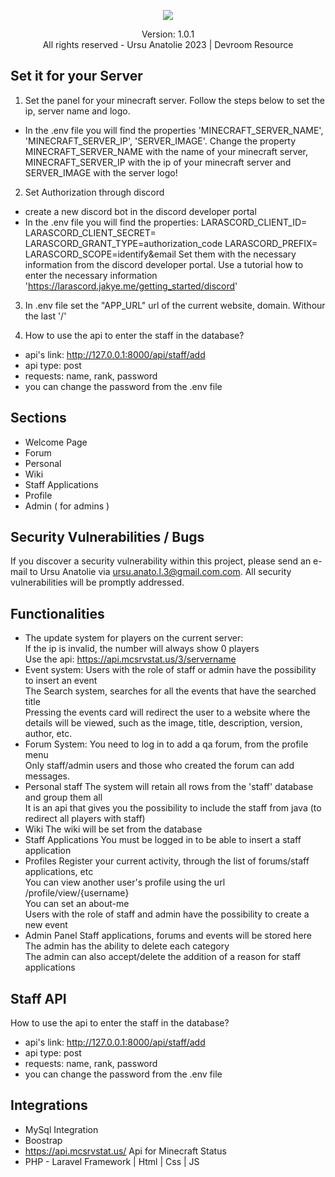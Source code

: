 <p align=center><a href="https://discord.gg/devroom"><img src="https://github.com/anatolieursu/teste/assets/104382017/5d94febd-d084-4271-b967-e99c79ef742f"></a>
</p>
<p align=center>Version: 1.0.1<br>All rights reserved - Ursu Anatolie 2023 | Devroom Resource</p>
<p></p>

## Set it for your Server
1. Set the panel for your minecraft server. Follow the steps below to set the ip, server name and logo.
- In the .env file you will find the properties 'MINECRAFT_SERVER_NAME', 'MINECRAFT_SERVER_IP', 'SERVER_IMAGE'. Change the property MINECRAFT_SERVER_NAME with the name of your minecraft server, MINECRAFT_SERVER_IP with the ip of your minecraft server and SERVER_IMAGE with the server logo!

2. Set Authorization through discord
- create a new discord bot in the discord developer portal
- In the .env file you will find the properties:
LARASCORD_CLIENT_ID=
LARASCORD_CLIENT_SECRET=
LARASCORD_GRANT_TYPE=authorization_code
LARASCORD_PREFIX=
LARASCORD_SCOPE=identify&email
Set them with the necessary information from the discord developer portal. Use a tutorial how to enter the necessary information 'https://larascord.jakye.me/getting_started/discord'

3. In .env file set the "APP_URL" url of the current website, domain. Withour the last '/'

4. How to use the api to enter the staff in the database?
- api's link: http://127.0.0.1:8000/api/staff/add
- api type: post
- requests: name, rank, password
- you can change the password from the .env file

## Sections
<ul>
  <li>Welcome Page</li>
  <li>Forum</li>
  <li>Personal</li>
  <li>Wiki</li>
  <li>Staff Applications</li>
  <li>Profile</li>
  <li>Admin ( for admins )</li>
</ul>

## Security Vulnerabilities / Bugs

If you discover a security vulnerability within this project, please send an e-mail to Ursu Anatolie via [ursu.anato.l.3@gmail.com.com](mailto:ursu.anato.l.3@gmail.com). All security vulnerabilities will be promptly addressed.

## Functionalities
- The update system for players on the current server: <br>
If the ip is invalid, the number will always show 0 players<br>
Use the api: https://api.mcsrvstat.us/3/servername<br>
- Event system:
Users with the role of staff or admin have the possibility to insert an event<br>
The Search system, searches for all the events that have the searched title<br>
Pressing the events card will redirect the user to a website where the details will be viewed, such as the image, title, description, version, author, etc.<br>
- Forum System:
You need to log in to add a qa forum, from the profile menu<br>
Only staff/admin users and those who created the forum can add messages.<br>
- Personal staff
The system will retain all rows from the 'staff' database and group them all<br>
It is an api that gives you the possibility to include the staff from java (to redirect all players with staff)<br>
- Wiki
The wiki will be set from the database<br>
- Staff Applications
You must be logged in to be able to insert a staff application<br>
- Profiles
Register your current activity, through the list of forums/staff applications, etc<br>
You can view another user's profile using the url /profile/view/{username}<br>
You can set an about-me<br>
Users with the role of staff and admin have the possibility to create a new event<br>
- Admin Panel
Staff applications, forums and events will be stored here<br>
The admin has the ability to delete each category<br>
The admin can also accept/delete the addition of a reason for staff applications<br>

## Staff API
How to use the api to enter the staff in the database?
- api's link: http://127.0.0.1:8000/api/staff/add
- api type: post
- requests: name, rank, password
- you can change the password from the .env file

## Integrations
- MySql Integration
- Boostrap
- https://api.mcsrvstat.us/ Api for Minecraft Status
- PHP - Laravel Framework | Html | Css | JS
